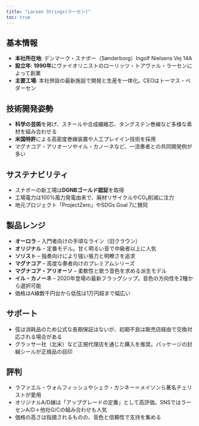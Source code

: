 ```yaml
---
title: "Larsen Strings(ラーセン)"
toc: true
---
```


## 基本情報

* **本社所在地**: デンマーク・スナボー（Sønderborg）Ingolf Nielsens Vej 14A
* **設立年**: **1990年**にヴァイオリニストのローリッツ・トアヴァル・ラーセンによって創業
* **主要工場**: 本社併設の最新施設で開発と生産を一体化。CEOはトーマス・ペダーセン

## 技術開発姿勢

* **科学の芸術**を掲げ、スチールや合成繊維芯、タングステン巻線など多様な素材を組み合わせる
* **米国特許**による高密度巻線装置や人工プレイイン技術を採用
* マグナコア・アリオーソやイル・カノーネなど、一流奏者との共同開発例が多い

## サステナビリティ

* スナボーの新工場は**DGNBゴールド認証**を取得
* 工場電力は100%風力発電由来で、廃材リサイクルやCO₂削減に注力
* 地元プロジェクト「ProjectZero」やSDGs Goal 7に賛同

## 製品レンジ

* **オーロラ** – 入門者向けの手頃なライン（旧クラウン）
* **オリジナル** – 定番モデル。甘く明るい音で中級者以上に人気
* **ソリスト** – 独奏向けにより強い張力と明瞭さを追求
* **マグナコア** – 高度な奏者向けのプレミアムシリーズ
* **マグナコア・アリオーソ** – 柔軟性と歌う音色を求める派生モデル
* **イル・カノーネ** – 2020年登場の最新フラッグシップ。音色の方向性を2種から選択可能
* 価格はA線数千円台から低弦は1万円超まで幅広い

## サポート

* 弦は消耗品のため公式な長期保証はないが、初期不良は販売店経由で交換対応される場合がある
* グラッサー社（北米）など正規代理店を通じた購入を推奨。パッケージの封緘シールが正規品の目印

## 評判

* ラファエル・ウォルフィッシュやシェク・カンネー＝メイソンら著名チェリストが愛用
* オリジナルA/D線は「アップグレードの定番」として高評価。SNSではラーセンA/D＋他社G/Cの組み合わせも人気
* 価格の高さは指摘されるものの、音色と信頼性で支持を集める

